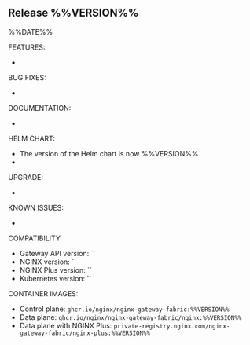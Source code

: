 ## Release %%VERSION%%

%%DATE%%

FEATURES:

-

BUG FIXES:

-

DOCUMENTATION:

-

HELM CHART:

- The version of the Helm chart is now %%VERSION%%
-

UPGRADE:

-

KNOWN ISSUES:

-

COMPATIBILITY:

- Gateway API version: ``
- NGINX version: ``
- NGINX Plus version: ``
- Kubernetes version: ``

CONTAINER IMAGES:

- Control plane: `ghcr.io/nginx/nginx-gateway-fabric:%%VERSION%%`
- Data plane: `ghcr.io/nginx/nginx-gateway-fabric/nginx:%%VERSION%%`
- Data plane with NGINX Plus: `private-registry.nginx.com/nginx-gateway-fabric/nginx-plus:%%VERSION%%`
